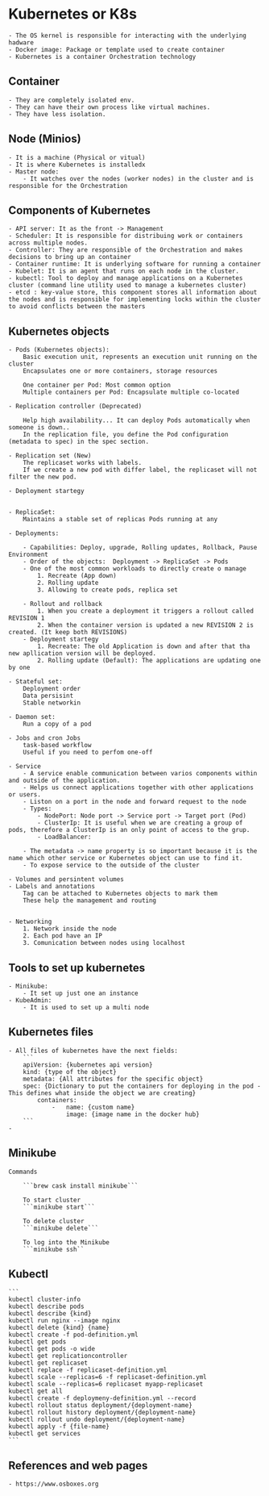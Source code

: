 # Kubernetes or K8s
    - The OS kernel is responsible for interacting with the underlying hadware 
    - Docker image: Package or template used to create container    
    - Kubernetes is a container Orchestration technology

## Container
    - They are completely isolated env.
    - They can have their own process like virtual machines.
    - They have less isolation.
 
 ## Node (Minios)
    - It is a machine (Physical or vitual)
    - It is where Kubernetes is installedx
    - Master node: 
        - It watches over the nodes (worker nodes) in the cluster and is responsible for the Orchestration

## Components of Kubernetes
    - API server: It as the front -> Management
    - Scheduler: It is responsible for distribuing work or containers across multiple nodes.
    - Controller: They are responsible of the Orchestration and makes decisions to bring up an container
    - Container runtime: It is underlying software for running a container
    - Kubelet: It is an agent that runs on each node in the cluster.
    - kubectl: Tool to deploy and manage applications on a Kubernetes cluster (command line utility used to manage a kubernetes cluster)
    - etcd : key-value store, this component stores all information about the nodes and is responsible for implementing locks within the cluster to avoid conflicts between the masters

## Kubernetes objects

    - Pods (Kubernetes objects): 
        Basic execution unit, represents an execution unit running on the cluster
        Encapsulates one or more containers, storage resources
        
        One container per Pod: Most common option
        Multiple containers per Pod: Encapsulate multiple co-located

    - Replication controller (Deprecated)
        
        Help high availability... It can deploy Pods automatically when someone is down..
        In the replication file, you define the Pod configuration (metadata to spec) in the spec section.
    
    - Replication set (New)
        The replicaset works with labels.
        If we create a new pod with differ label, the replicaset will not filter the new pod.

    - Deployment startegy
        

    - ReplicaSet:
        Maintains a stable set of replicas Pods running at any

    - Deployments:

        - Capabilities: Deploy, upgrade, Rolling updates, Rollback, Pause Environment
        - Order of the objects:  Deployment -> ReplicaSet -> Pods
        - One of the most common workloads to directly create o manage
            1. Recreate (App down)
            2. Rolling update
            3. Allowing to create pods, replica set

        - Rollout and rollback
            1. When you create a deployment it triggers a rollout called REVISION 1
            2. When the container version is updated a new REVISION 2 is created. (It keep both REVISIONS)
        - Deployment startegy
            1. Recreate: The old Application is down and after that tha new apllication version will be deployed.
            2. Rolling update (Default): The applications are updating one by one
    
    - Stateful set:
        Deployment order
        Data persisint
        Stable networkin

    - Daemon set:
        Run a copy of a pod
    
    - Jobs and cron Jobs    
        task-based workflow
        Useful if you need to perfom one-off

    - Service
        - A service enable communication between varios components within and outside of the application.
        - Helps us connect applications together with other applications or users.
        - Liston on a port in the node and forward request to the node
        - Types:
            - NodePort: Node port -> Service port -> Target port (Pod)
            - ClusterIp: It is useful when we are creating a group of pods, therefore a ClusterIp is an only point of access to the grup.
            - LoadBalancer: 

        - The metadata -> name property is so important because it is the name which other service or Kubernetes object can use to find it.
        - To expose service to the outside of the cluster

    - Volumes and persintent volumes
    - Labels and annotations
        Tag can be attached to Kubernetes objects to mark them
        These help the management and routing


    - Networking
        1. Network inside the node
        2. Each pod have an IP
        3. Comunication between nodes using localhost
    

## Tools to set up kubernetes
    - Minikube:
        - It set up just one an instance 
    - KubeAdmin:
        - It is used to set up a multi node

## Kubernetes files
    - All files of kubernetes have the next fields:
        ```
        apiVersion: {kubernetes api version}
        kind: {type of the object}
        metadata: {All attributes for the specific object}
        spec: {Dictionary to put the containers for deploying in the pod - This defines what inside the object we are creating}
            containers:
                -   name: {custom name}
                    image: {image name in the docker hub}
        ```
    -

## Minikube
    Commands
       
        ```brew cask install minikube```
        
        To start cluster
        ```minikube start```
        
        To delete cluster
        ```minikube delete```
        
        To log into the Minikube
        ```minikube ssh``

## Kubectl

    ```
    kubectl cluster-info
    kubectl describe pods
    kubectl describe {kind}
    kubectl run nginx --image nginx
    kubectl delete {kind} {name}
    kubectl create -f pod-definition.yml
    kubectl get pods
    kubectl get pods -o wide
    kubectl get replicationcontroller
    kubectl get replicaset 
    kubectl replace -f replicaset-definition.yml
    kubectl scale --replicas=6 -f replicaset-definition.yml
    kubectl scale --replicas=6 replicaset myapp-replicaset
    kubectl get all
    kubectl create -f deploymeny-definition.yml --record
    kubectl rollout status deployment/{deployment-name}
    kubectl rollout history deployment/{deployment-name}
    kubectl rollout undo deployment/{deployment-name}
    kubectl apply -f {file-name}
    kubectl get services
    ```

## References and web pages
    - https://www.osboxes.org
